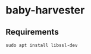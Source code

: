 # baby-harvester

## Requirements

`sudo apt install libssl-dev`

<!-- which rust toolchain? stable or nightly? -->
